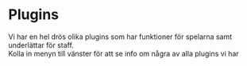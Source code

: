 # Plugins

Vi har en hel drös olika plugins som har funktioner för spelarna samt underlättar för staff.  
Kolla in menyn till vänster för att se info om några av alla plugins vi har